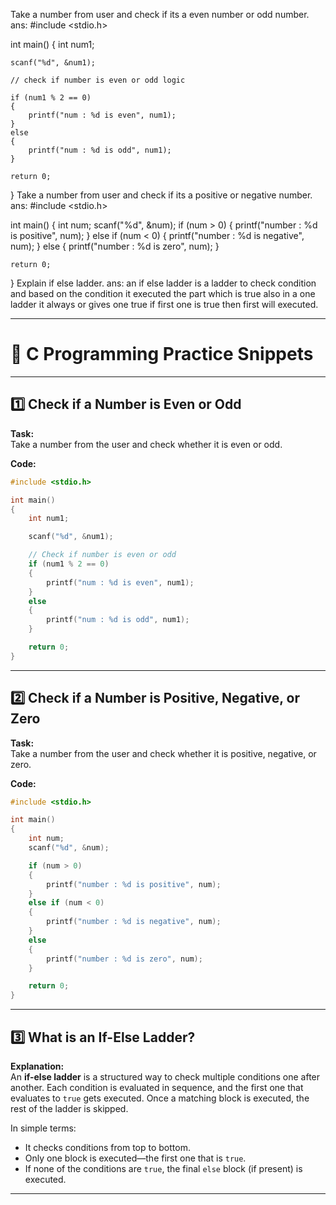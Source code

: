 Take a number from user and check if its a even number or odd number.
ans:
#include <stdio.h>

int main()
{
int num1;

    scanf("%d", &num1);

    // check if number is even or odd logic

    if (num1 % 2 == 0)
    {
        printf("num : %d is even", num1);
    }
    else
    {
        printf("num : %d is odd", num1);
    }

    return 0;

}
Take a number from user and check if its a positive or negative number.
ans:
#include <stdio.h>

int main()
{
int num;
scanf("%d", &num);
if (num > 0)
{
printf("number : %d is positive", num);
}
else if (num < 0)
{
printf("number : %d is negative", num);
}
else
{
printf("number : %d is zero", num);
}

    return 0;

}
Explain if else ladder.
ans: an if else ladder is a ladder to check condition and based on the condition it executed the part which is true also in a one ladder it always or gives one true if first one is true then first will executed.

---

# 🧪 C Programming Practice Snippets

---

## 1️⃣ Check if a Number is Even or Odd

**Task:**  
Take a number from the user and check whether it is even or odd.

**Code:**

```c
#include <stdio.h>

int main()
{
    int num1;

    scanf("%d", &num1);

    // Check if number is even or odd
    if (num1 % 2 == 0)
    {
        printf("num : %d is even", num1);
    }
    else
    {
        printf("num : %d is odd", num1);
    }

    return 0;
}
```

---

## 2️⃣ Check if a Number is Positive, Negative, or Zero

**Task:**  
Take a number from the user and check whether it is positive, negative, or zero.

**Code:**

```c
#include <stdio.h>

int main()
{
    int num;
    scanf("%d", &num);

    if (num > 0)
    {
        printf("number : %d is positive", num);
    }
    else if (num < 0)
    {
        printf("number : %d is negative", num);
    }
    else
    {
        printf("number : %d is zero", num);
    }

    return 0;
}
```

---

## 3️⃣ What is an If-Else Ladder?

**Explanation:**  
An **if-else ladder** is a structured way to check multiple conditions one after another. Each condition is evaluated in sequence, and the first one that evaluates to `true` gets executed. Once a matching block is executed, the rest of the ladder is skipped.

In simple terms:

- It checks conditions from top to bottom.
- Only one block is executed—the first one that is `true`.
- If none of the conditions are `true`, the final `else` block (if present) is executed.

---
